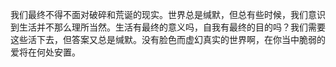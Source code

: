 我们最终不得不面对破碎和荒诞的现实。世界总是缄默，但总有些时候，我们意识到生活并不那么理所当然。生活有最终的意义吗，自我有最终的目的吗？我们需要这些活下去，但答案又总是缄默。没有脸色而虚幻真实的世界啊，在你当中脆弱的爱将在何处安置。